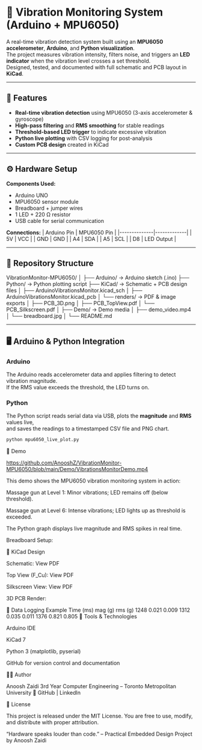 # 🧭 Vibration Monitoring System (Arduino + MPU6050)

A real-time vibration detection system built using an **MPU6050 accelerometer**, **Arduino**, and **Python visualization**.  
The project measures vibration intensity, filters noise, and triggers an **LED indicator** when the vibration level crosses a set threshold.  
Designed, tested, and documented with full schematic and PCB layout in **KiCad**.

---

## 🧠 Features
- **Real-time vibration detection** using MPU6050 (3-axis accelerometer & gyroscope)  
- **High-pass filtering** and **RMS smoothing** for stable readings  
- **Threshold-based LED trigger** to indicate excessive vibration  
- **Python live plotting** with CSV logging for post-analysis  
- **Custom PCB design** created in KiCad  

---

## ⚙️ Hardware Setup
**Components Used:**
- Arduino UNO  
- MPU6050 sensor module  
- Breadboard + jumper wires  
- 1 LED + 220 Ω resistor  
- USB cable for serial communication  

**Connections:**
| Arduino Pin | MPU6050 Pin |
|--------------|-------------|
| 5V           | VCC         |
| GND          | GND         |
| A4           | SDA         |
| A5           | SCL         |
| D8           | LED Output  |

---

## 🧩 Repository Structure
VibrationMonitor-MPU6050/
│
├── Arduino/ → Arduino sketch (.ino)
├── Python/ → Python plotting script
├── KiCad/ → Schematic + PCB design files
│ ├── ArduinoVibrationsMonitor.kicad_sch
│ ├── ArduinoVibrationsMonitor.kicad_pcb
│ └── renders/ → PDF & image exports
│ ├── PCB_3D.png
│ ├── PCB_TopView.pdf
│ └── PCB_Silkscreen.pdf
│
├── Demo/ → Demo media
│ ├── demo_video.mp4
│ └── breadboard.jpg
│
└── README.md

---

## 🖥 Arduino & Python Integration
### Arduino
The Arduino reads accelerometer data and applies filtering to detect vibration magnitude.  
If the RMS value exceeds the threshold, the LED turns on.

### Python
The Python script reads serial data via USB, plots the **magnitude** and **RMS** values live,  
and saves the readings to a timestamped CSV file and PNG chart.

```bash
python mpu6050_live_plot.py
```

🎥 Demo

https://github.com/AnooshZ/VibrationMonitor-MPU6050/blob/main/Demo/VibrationsMonitorDemo.mp4

This demo shows the MPU6050 vibration monitoring system in action:

Massage gun at Level 1: Minor vibrations; LED remains off (below threshold).

Massage gun at Level 6: Intense vibrations; LED lights up as threshold is exceeded.

The Python graph displays live magnitude and RMS spikes in real time.

Breadboard Setup:


📐 KiCad Design

Schematic:
View PDF

Top View (F_Cu):
View PDF

Silkscreen View:
View PDF

3D PCB Render:


🧾 Data Logging Example
Time (ms)	mag (g)	rms (g)
1248	0.021	0.009
1312	0.035	0.011
1376	0.821	0.805
🧰 Tools & Technologies

Arduino IDE

KiCad 7

Python 3 (matplotlib, pyserial)

GitHub for version control and documentation

👨‍💻 Author

Anoosh Zaidi
3rd Year Computer Engineering – Toronto Metropolitan University
🔗 GitHub
 | LinkedIn

📜 License

This project is released under the MIT License.
You are free to use, modify, and distribute with proper attribution.

“Hardware speaks louder than code.”
– Practical Embedded Design Project by Anoosh Zaidi
